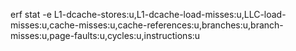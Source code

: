 erf stat -e L1-dcache-stores:u,L1-dcache-load-misses:u,LLC-load-misses:u,cache-misses:u,cache-references:u,branches:u,branch-misses:u,page-faults:u,cycles:u,instructions:u

